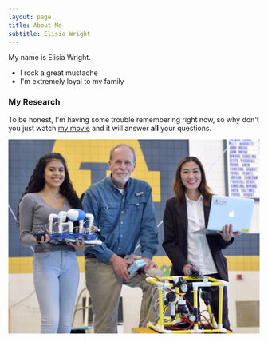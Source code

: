 ```yaml
---
layout: page
title: About Me
subtitle: Elisia Wright
---
```


My name is Elisia Wright.

- I rock a great mustache
- I'm extremely loyal to my family

### My Research

To be honest, I'm having some trouble remembering right now, so why don't you just watch [my movie](http://en.wikipedia.org/wiki/The_Princess_Bride_%28film%29) and it will answer **all** your questions.

![Group Photo](/img/group_pic.jpg)
